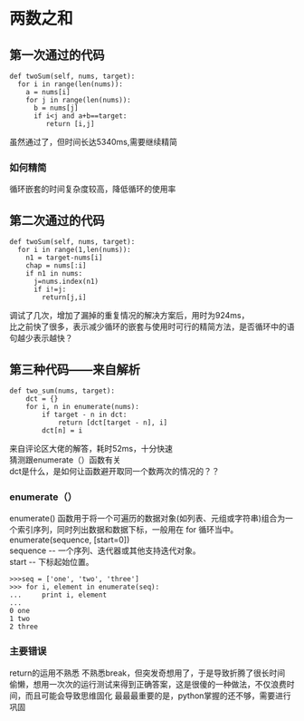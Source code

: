 # 两数之和
## 第一次通过的代码
```
def twoSum(self, nums, target):
  for i in range(len(nums)):
    a = nums[i]
    for j in range(len(nums)):
      b = nums[j]
      if i<j and a+b==target:
         return [i,j]
```
虽然通过了，但时间长达5340ms,需要继续精简
### 如何精简
循环嵌套的时间复杂度较高，降低循环的使用率
## 第二次通过的代码
```
def twoSum(self, nums, target):
  for i in range(1,len(nums)):
    n1 = target-nums[i]
    chap = nums[:i]
    if n1 in nums:
      j=nums.index(n1)
      if i!=j:
        return[j,i]
```
调试了几次，增加了漏掉的重复情况的解决方案后，用时为924ms，  
比之前快了很多，表示减少循环的嵌套与使用时可行的精简方法，是否循环中的语句越少表示越快？
## 第三种代码——来自解析
```
def two_sum(nums, target):
    dct = {}
    for i, n in enumerate(nums):
        if target - n in dct:
            return [dct[target - n], i]
        dct[n] = i
```
来自评论区大佬的解答，耗时52ms，十分快速  
猜测跟enumerate（）函数有关  
dct是什么，是如何让函数避开取同一个数两次的情况的？？ 

### enumerate（）
enumerate() 函数用于将一个可遍历的数据对象(如列表、元组或字符串)组合为一个索引序列，同时列出数据和数据下标，一般用在 for 循环当中。  
enumerate(sequence, [start=0])    
sequence -- 一个序列、迭代器或其他支持迭代对象。   
start -- 下标起始位置。   

```
>>>seq = ['one', 'two', 'three']
>>> for i, element in enumerate(seq):
...     print i, element
... 
0 one
1 two
2 three
```
### 主要错误
return的运用不熟悉
不熟悉break，但突发奇想用了，于是导致折腾了很长时间
偷懒，想用一次次的运行测试来得到正确答案，这是很傻的一种做法，不仅浪费时间，而且可能会导致思维固化
最最最重要的是，python掌握的还不够，需要进行巩固

